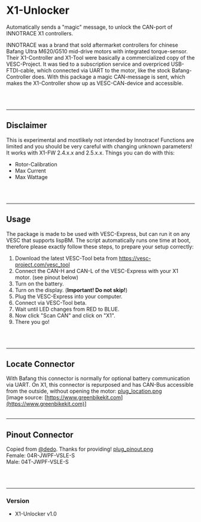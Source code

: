 # X1-Unlocker

Automatically sends a "magic" message, to unlock the CAN-port of INNOTRACE X1 controllers.

INNOTRACE was a brand that sold aftermarket controllers for chinese Bafang Ultra M620/G510 mid-drive motors with integrated torque-sensor. Their X1-Controller and X1-Tool were basically a commercialized copy of the VESC-Project. It was tied to a subscription service and overpriced USB-FTDI-cable, which connected via UART to the motor, like the stock Bafang-Controller does. With this package a magic CAN-message is sent, which makes the X1-Controller show up as VESC-CAN-device and accessible.

<br/><br/>

---
## Disclaimer
This is experimental and mostlikely not intended by Innotrace! Functions are limited and you should be very careful with changing unknown parameters! It works with X1-FW 2.4.x.x and 2.5.x.x. Things you can do with this:
 
* Rotor-Calibration
* Max Current
* Max Wattage

<br/><br/>

---
## Usage
The package is made to be used with VESC-Express, but can run it on any VESC that supports lispBM. The script automatically runs one time at boot, therefore please exactly follow these steps, to prepare your setup correctly:
 
1. Download the latest VESC-Tool beta from https://vesc-project.com/vesc_tool
2. Connect the CAN-H and CAN-L of the VESC-Express with your X1 motor. (see pinout below)
3. Turn on the battery.
4. Turn on the display. (**Important! Do not skip!**)
5. Plug the VESC-Express into your computer.
6. Connect via VESC-Tool beta.
7. Wait until LED changes from RED to BLUE.
8. Now click "Scan CAN" and click on "X1".
9. There you go!

<br/><br/>

---
## Locate Connector
With Bafang this connector is normally for optional battery communication via UART. On X1, this connector is repurposed and has CAN-Bus accessible from the outside, without opening the motor: [plug_location.png](https://github.com/Tomblarom/vesc_pkg/blob/main/x1_unlocker/plug_location.png)\
[image source: [https://www.greenbikekit.com](https://www.greenbikekit.com)]
<br/><br/>

---
## Pinout Connector
Copied from  [@dedo](https://forums.electricbikereview.com/threads/archon-x1-programming-thread-questions-and-experiences.40034/page-16#post-627685). Thanks for providing! [plug_pinout.png](https://github.com/Tomblarom/vesc_pkg/blob/main/x1_unlocker/plug_pinout.png)\
Female: 04R-JWPF-VSLE-S\
Male:     04T-JWPF-VSLE-S

<br/><br/>

---
### Version
- X1-Unlocker v1.0